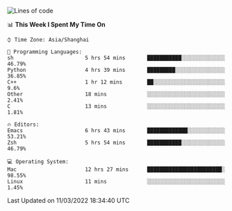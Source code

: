 <!--START_SECTION:waka-->
![Lines of code](https://img.shields.io/badge/From%20Hello%20World%20I%27ve%20Written-22%20Thousand%20lines%20of%20code-blue)

📊 **This Week I Spent My Time On** 

```text
⌚︎ Time Zone: Asia/Shanghai

💬 Programming Languages: 
sh                       5 hrs 54 mins       ███████████░░░░░░░░░░░░░░   46.79% 
Python                   4 hrs 39 mins       █████████░░░░░░░░░░░░░░░░   36.85% 
C++                      1 hr 12 mins        ██░░░░░░░░░░░░░░░░░░░░░░░   9.6% 
Other                    18 mins             ░░░░░░░░░░░░░░░░░░░░░░░░░   2.41% 
C                        13 mins             ░░░░░░░░░░░░░░░░░░░░░░░░░   1.81%

🔥 Editors: 
Emacs                    6 hrs 43 mins       █████████████░░░░░░░░░░░░   53.21% 
Zsh                      5 hrs 54 mins       ███████████░░░░░░░░░░░░░░   46.79%

💻 Operating System: 
Mac                      12 hrs 27 mins      ████████████████████████░   98.55% 
Linux                    11 mins             ░░░░░░░░░░░░░░░░░░░░░░░░░   1.45%

```


 Last Updated on 11/03/2022 18:34:40 UTC
<!--END_SECTION:waka-->
